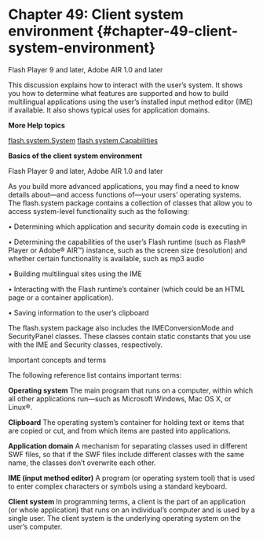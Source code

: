 # Chapter 49: Client system environment {#chapter-49-client-system-environment}

Flash Player 9 and later, Adobe AIR 1.0 and later

This discussion explains how to interact with the user’s system. It shows you how to determine what features are supported and how to build multilingual applications using the user’s installed input method editor (IME) if available. It also shows typical uses for application domains.

**More Help topics**

[flash.system.System](http://help.adobe.com/en_US/FlashPlatform/reference/actionscript/3/flash/system/System.html) [flash.system.Capabilities](http://help.adobe.com/en_US/FlashPlatform/reference/actionscript/3/flash/system/Capabilities.html)

**Basics of the client system environment**

Flash Player 9 and later, Adobe AIR 1.0 and later

As you build more advanced applications, you may find a need to know details about—and access functions of—your users’ operating systems. The flash.system package contains a collection of classes that allow you to access system-level functionality such as the following:

• Determining which application and security domain code is executing in

• Determining the capabilities of the user’s Flash runtime (such as Flash® Player or Adobe® AIR™) instance, such as the screen size (resolution) and whether certain functionality is available, such as mp3 audio

• Building multilingual sites using the IME

• Interacting with the Flash runtime’s container (which could be an HTML page or a container application).

• Saving information to the user’s clipboard

The flash.system package also includes the IMEConversionMode and SecurityPanel classes. These classes contain static constants that you use with the IME and Security classes, respectively.

Important concepts and terms

The following reference list contains important terms:

**Operating system** The main program that runs on a computer, within which all other applications run—such as Microsoft Windows, Mac OS X, or Linux®.

**Clipboard** The operating system’s container for holding text or items that are copied or cut, and from which items are pasted into applications.

**Application domain** A mechanism for separating classes used in different SWF files, so that if the SWF files include different classes with the same name, the classes don’t overwrite each other.

**IME (input method editor)** A program (or operating system tool) that is used to enter complex characters or symbols using a standard keyboard.

**Client system** In programming terms, a client is the part of an application (or whole application) that runs on an individual’s computer and is used by a single user. The client system is the underlying operating system on the user’s computer.
